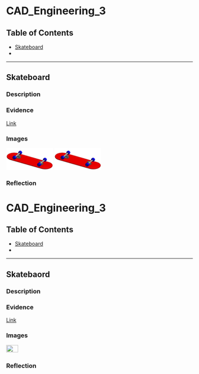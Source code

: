 # CAD_Engineering_3

## Table of Contents
* [Skateboard](#Skateboard)
* [](#)
---

## Skateboard

### Description


### Evidence
<a href="https://cvilleschools.onshape.com/documents/288675728f45857f89d27cd0/w/37056636cad008ce294aa947/e/01700fa2b637d8478c93058f?renderMode=0&uiState=6169d83a4f1cb46215ff38fc">Link</a>

### Images
<img src="https://github.com/jconkli07/CAD_Engineering_3/blob/a18137ad70eacfc7766029234b27d21cc0639b5a/Files/skateboard_bottom.PNG" width="25%" height="25%"/>
<img src="https://github.com/jconkli07/CAD_Engineering_3/blob/fb0e184d702a3d2ed51e85f72c2a6a7543bf2fc9/Files/skateboard_bottom.PNG" width="25%" height="25%"/>


### Reflection


# CAD_Engineering_3

## Table of Contents
* [Skateboard](#Skateboard)
* [](#)
---

## Skatebaord

### Description


### Evidence
<a href="https://cvilleschools.onshape.com/documents/288675728f45857f89d27cd0/w/37056636cad008ce294aa947/e/01700fa2b637d8478c93058f?renderMode=0&uiState=6169d83a4f1cb46215ff38fc">Link</a>

### Images
<img src="https://github.com/jconkli07/CircuitPython/blob/bc8618933dd1df674c97ab04eacac412698359b3/Files/led%20blink.gif" width="25%" height="25%"/>

### Reflection
